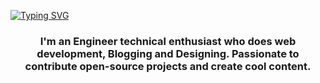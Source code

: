 
[![Typing SVG](https://readme-typing-svg.demolab.com?font=Fira+Code&duration=3000&pause=500&color=FFFFFFE9&width=430&lines=%C2%A1Hey%2C+%3CCoder%2F%3E!+%F0%9F%9A%80;VargasAPI+here+%F0%9F%98%8A)](https://git.io/typing-svg)


<h3 align="center">I'm an Engineer technical enthusiast who does web development, Blogging and Designing. Passionate to contribute open-source projects and create cool content.</h3>
<p>

<!--
**VargasAPI/VargasAPI** is a ✨ _special_ ✨ repository because its `README.md` (this file) appears on your GitHub profile.

Here are some ideas to get you started:

- 🔭 I’m currently developing by myself
- 🌱 I’m currently learning english, next.js, aws
- 👯 I’m looking to collaborate on ...
- 💬 Ask me about Web dev related stuff
- 📫 How to reach me: coming soon...
- ⚡ Fun fact: I like VS Code 
-->
